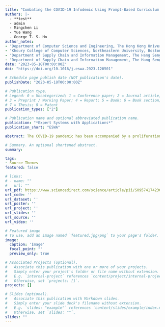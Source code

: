 ```yaml
---
title: "Combating the COVID-19 Infodemic Using Prompt-Based Curriculum Learning"
authors: |-
  - **test**
  - admin
  - Mingchen Li
  - Yue Wang
  - George T. S. Ho
author_notes:
- "Department of Computer Science and Engineering, The Hong Kong University of Science and Technology, Hong Kong SAR, China"
- "Khoury College of Computer Sciences, Northeastern University, Boston, USA"
- "Department of Supply Chain and Information Management, The Hang Seng University of Hong Kong, Hong Kong SAR, China"
- "Department of Supply Chain and Information Management, The Hang Seng University of Hong Kong, Hong Kong SAR, China"
date: "2023-05-18T00:00:00Z"
doi: "https://doi.org/10.1016/j.eswa.2023.120501"

# Schedule page publish date (NOT publication's date).
publishDate: "2023-05-18T00:00:00Z"

# Publication type.
# Legend: 0 = Uncategorized; 1 = Conference paper; 2 = Journal article;
# 3 = Preprint / Working Paper; 4 = Report; 5 = Book; 6 = Book section;
# 7 = Thesis; 8 = Patent
publication_types: ["2"]

# Publication name and optional abbreviated publication name.
publication: "*Expert Systems with Applications*"
publication_short: "ESWA"

abstract: The COVID-19 pandemic has been accompanied by a proliferation of online misinformation and disinformation about the virus. Combating this ‘infodemic’ has been identified as one of the top priorities of the World Health Organization, because false and misleading information can lead to a range of negative consequences, including the spread of false remedies, conspiracy theories, and xenophobia. This paper aims to combat the COVID-19 infodemic on multiple fronts, including determining the credibility of information, identifying its potential harm to society, and the necessity of intervention by relevant organizations. We present a prompt-based curriculum learning method to achieve this goal. The proposed method could overcome the challenges of data sparsity and class imbalance issues. Using online social media texts as input, the proposed model can verify content from multiple perspectives by answering a series of questions concerning the text’s reliability. Experiments revealed the effectiveness of prompt tuning and curriculum learning in assessing the reliability of COVID-19-related text. The proposed method outperforms typical text classification methods, including fastText and BERT. In addition, the proposed method is robust to the hyperparameter settings, making it more applicable with limited infrastructure resources.

# Summary. An optional shortened abstract.
summary: 

tags:
- Source Themes
featured: false

# links:
# - name: ""
#   url: ""
url_pdf: https://www.sciencedirect.com/science/article/pii/S0957417423010035/pdfft?md5=48efcfe1914f154c93c66a312b69298b&pid=1-s2.0-S0957417423010035-main.pdf
url_code: ''
url_dataset: ''
url_poster: ''
url_project: ''
url_slides: ''
url_source: ''
url_video: ''

# Featured image
# To use, add an image named `featured.jpg/png` to your page's folder. 
image:
  caption: 'Image'
  focal_point: ""
  preview_only: true

# Associated Projects (optional).
#   Associate this publication with one or more of your projects.
#   Simply enter your project's folder or file name without extension.
#   E.g. `internal-project` references `content/project/internal-project/index.md`.
#   Otherwise, set `projects: []`.
projects: []

# Slides (optional).
#   Associate this publication with Markdown slides.
#   Simply enter your slide deck's filename without extension.
#   E.g. `slides: "example"` references `content/slides/example/index.md`.
#   Otherwise, set `slides: ""`.
slides: ""
---
```


